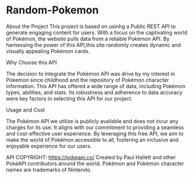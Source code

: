 # Random-Pokemon

About the Project
This project is based on usinhg a Public REST API to generate engaging content for users. With a focus on the captivating world of Pokémon, the website pulls data from a reliable Pokémon API. By harnessing the power of this API,this site randomly creates dynamic and visually appealing Pokémon cards.

Why Choose this API

The decision to integrate the Pokémon API was drive by my interest in Pokemon since childhood and the repository of Pokémon character information. This API has offered a wide range of data, including Pokémon types, abilities, and stats. Its robustness and adherence to data accuracy were key factors in selecting this API for our project.

Usage and Cost

The Pokémon API we utilize is publicly available and does not incur any charges for its use. It aligns with our commitment to providing a seamless and cost-effective user experience. By leveraging this free API, we aim to make the world of Pokémon accessible to all, fostering an inclusive and enjoyable experience for our users.

API COPYRIGHT: https://pokeapi.co/
Created by Paul Hallett and other PokéAPI contributors around the world. Pokémon and Pokémon character names are trademarks of Nintendo.
